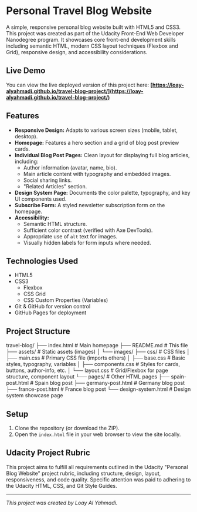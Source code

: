 # Personal Travel Blog Website

A simple, responsive personal blog website built with HTML5 and CSS3. This project was created as part of the Udacity Front-End Web Developer Nanodegree program. It showcases core front-end development skills including semantic HTML, modern CSS layout techniques (Flexbox and Grid), responsive design, and accessibility considerations.

## Live Demo

You can view the live deployed version of this project here:
**[https://loay-alyahmadi.github.io/travel-blog-project/](https://loay-alyahmadi.github.io/travel-blog-project/)**

## Features

*   **Responsive Design:** Adapts to various screen sizes (mobile, tablet, desktop).
*   **Homepage:** Features a hero section and a grid of blog post preview cards.
*   **Individual Blog Post Pages:** Clean layout for displaying full blog articles, including:
    *   Author information (avatar, name, bio).
    *   Main article content with typography and embedded images.
    *   Social sharing links.
    *   "Related Articles" section.
*   **Design System Page:** Documents the color palette, typography, and key UI components used.
*   **Subscribe Form:** A styled newsletter subscription form on the homepage.
*   **Accessibility:**
    *   Semantic HTML structure.
    *   Sufficient color contrast (verified with Axe DevTools).
    *   Appropriate use of `alt` text for images.
    *   Visually hidden labels for form inputs where needed.

## Technologies Used

*   HTML5
*   CSS3
    *   Flexbox
    *   CSS Grid
    *   CSS Custom Properties (Variables)
*   Git & GitHub for version control
*   GitHub Pages for deployment

## Project Structure
travel-blog/
├── index.html # Main homepage
├── README.md # This file
├── assets/ # Static assets (images)
│ └── images/
├── css/ # CSS files
│ ├── main.css # Primary CSS file (imports others)
│ ├── base.css # Basic styles, typography, variables
│ ├── components.css # Styles for cards, buttons, author-info, etc.
│ └── layout.css # Grid/Flexbox for page structure, component layout
└── pages/ # Other HTML pages
├── spain-post.html # Spain blog post
├── germany-post.html # Germany blog post
├── france-post.html # France blog post
└── design-system.html # Design system showcase page

## Setup

1.  Clone the repository (or download the ZIP).
2.  Open the `index.html` file in your web browser to view the site locally.

## Udacity Project Rubric

This project aims to fulfill all requirements outlined in the Udacity "Personal Blog Website" project rubric, including structure, design, layout, responsiveness, and code quality. Specific attention was paid to adhering to the Udacity HTML, CSS, and Git Style Guides.

---

*This project was created by Loay Al Yahmadi.*